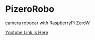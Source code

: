 
# PizeroRobo
camera robocar with RaspberryPi ZeroW <br>



<a href = "https://youtu.be/diVHYiEO0bk">Youtube Link is Here</a>
